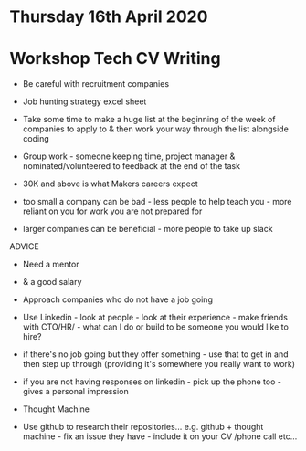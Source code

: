 # Thursday 16th April 2020 #

# Workshop Tech CV Writing 

- Be careful with recruitment companies

- Job hunting strategy excel sheet

- Take some time to make a huge list at the beginning of the week of companies to apply to & then work your way through the list alongside coding

- Group work - someone keeping time, project manager & nominated/volunteered to feedback at the end of the task

- 30K and above is what Makers careers expect

- too small a company can be bad - less people to help teach you - more reliant on you for work you are not prepared for 
- larger companies can be beneficial - more people to take up slack 

ADVICE 

- Need a mentor
- & a good salary 

- Approach companies who do not have a job going
- Use Linkedin - look at people - look at their experience - make friends with CTO/HR/ - what can I do or build to be someone you would like to hire? 
- if there's no job going but they offer something - use that to get in and then step up through (providing it's somewhere you really want to work)

- if you are not having responses on linkedin - pick up the phone too - gives a personal impression 

- Thought Machine

- Use github to research their repositories... e.g. github + thought machine - fix an issue they have - include it on your CV
/phone call etc... 

